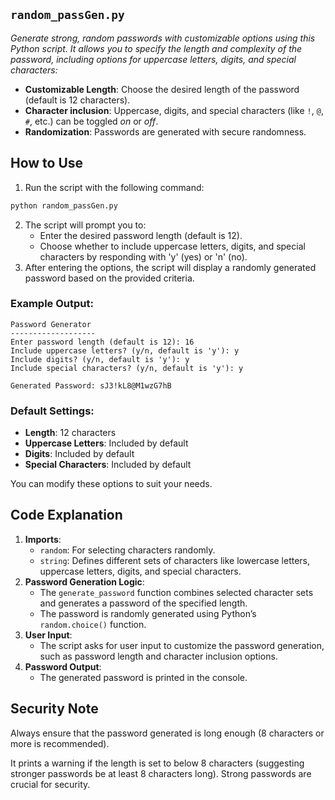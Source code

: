 ## `random_passGen.py`
_Generate strong, random passwords with customizable options using this Python script. It allows you to specify the length and complexity of the password, including options for uppercase letters, digits, and special characters:_
- **Customizable Length**: Choose the desired length of the password (default is 12 characters).
- **Character inclusion**: Uppercase, digits, and special characters (like `!`, `@`, `#`, etc.) can be toggled *on* or *off*.
- **Randomization**: Passwords are generated with secure randomness.

## How to Use
1. Run the script with the following command:
```bash
python random_passGen.py
```
2. The script will prompt you to:
    - Enter the desired password length (default is 12).
    - Choose whether to include uppercase letters, digits, and special characters by responding with 'y' (yes) or 'n' (no).
3. After entering the options, the script will display a randomly generated password based on the provided criteria.

### Example Output:
```
Password Generator
-------------------
Enter password length (default is 12): 16
Include uppercase letters? (y/n, default is 'y'): y
Include digits? (y/n, default is 'y'): y
Include special characters? (y/n, default is 'y'): y

Generated Password: sJ3!kL8@M1wzG7hB
```

### Default Settings:
- **Length**: 12 characters
- **Uppercase Letters**: Included by default
- **Digits**: Included by default
- **Special Characters**: Included by default

You can modify these options to suit your needs.

## Code Explanation
1. **Imports**:
    - `random`: For selecting characters randomly.
    - `string`: Defines different sets of characters like lowercase letters, uppercase letters, digits, and special characters.
2. **Password Generation Logic**:
    - The `generate_password` function combines selected character sets and generates a password of the specified length.
    - The password is randomly generated using Python’s `random.choice()` function.
3. **User Input**:
    - The script asks for user input to customize the password generation, such as password length and character inclusion options.
4. **Password Output**:
    - The generated password is printed in the console.

## Security Note
Always ensure that the password generated is long enough (8 characters or more is recommended).

It prints a warning if the length is set to below 8 characters (suggesting stronger passwords be at least 8 characters long). Strong passwords are crucial for security.
